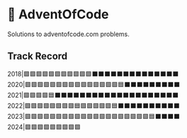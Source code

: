 # 🎄 AdventOfCode
Solutions to adventofcode.com problems.

## Track Record
2018|🟩🟩🟩🟩🟩🟩🟩🟩🟩🟩🟩⬛⬛⬛⬛⬛⬛⬛⬛⬛⬛⬛⬛⬛⬛  
2020|🟩🟩🟩🟩🟩🟩🟩🟩🟩🟩🟩🟩🟩🟩🟩🟦⬛⬛⬛⬛⬛⬛⬛⬛⬛  
2021|🟩🟩🟩🟩🟦⬛⬛⬛⬛⬛⬛⬛⬛⬛⬛⬛⬛⬛⬛⬛⬛⬛⬛⬛⬛  
2022|🟩🟩🟩🟩🟩🟩🟩🟩🟦🟩🟩🟩🟩🟩🟦⬛⬛⬛⬛⬛⬛⬛⬛⬛⬛  
2023|🟩🟩🟩🟩🟩🟩🟩🟩🟩🟩🟩🟩🟩🟩🟩🟩🟩🟩🟩🟩🟦⬛⬛⬛⬛  
2024|🟩🟩🟩🟩🟩🟩🟩🟩🟩  
